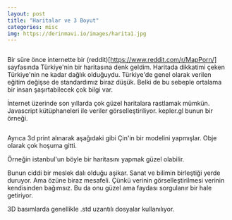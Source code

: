 ```yaml
---
layout: post
title: "Haritalar ve 3 Boyut"
categories: misc
img: https://derinmavi.io/images/harita1.jpg
---
```


<img src="https://derinmavi.io/images/harita3.jpg" alt="" class="img-fluid">


Bir süre önce internette bir (reddit)[https://www.reddit.com/r/MapPorn/] sayfasında Türkiye'nin bir haritasına denk geldim.
Haritada dikkatimi çeken Türkiye'nin ne kadar dağlık olduğuydu. 
Türkiye'de genel olarak verilen eğitim değişse de standardımız biraz düşük.
Belki de bu sebeple ortalama bir insan şaşırtabilecek çok bilgi var.

İnternet üzerinde son yıllarda çok güzel haritalara rastlamak mümkün. Javascript kütüphaneleri ile veriler görselleştiriliyor. kepler.gl bunun bir örneği.

<img src="https://derinmavi.io/images/harita2.jpg" alt="" class="img-fluid">


Ayrıca 3d print alınarak aşağıdaki gibi Çin'in bir modelini yapmışlar. Obje olarak çok hoşuma gitti.

Örneğin istanbul'un böyle bir haritasını yapmak güzel olabilir.

Bunun ciddi bir meslek dalı olduğu aşikar. Sanat ve bilimin birleştiği yerde duruyor. Ama özüne biraz mesafeli. Çünkü verinin görselleştirilmesi verinin kendisinden bağımsız.
Bu da onu güzel ama faydası sorgulanır bir hale getiriyor.

3D basımlarda genellikle .std uzantılı dosyalar kullanılıyor.
